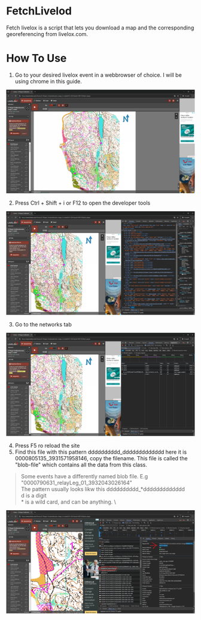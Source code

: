 # FetchLivelod

Fetch livelox is a script that lets you download a map and the corresponding georeferencing from livelox.com. 

# How To Use


1. Go to your desired livelox event in a webbrowser of choice. I will be using chrome in this guide.

![Fig 1](/assets/fig1.png)

2. Press Ctrl + Shift + i or F12 to open the developer tools

![Fig 2](/assets/fig2.png)

3. Go to the networks tab

![Fig 3](/assets/fig3.png)

4. Press F5 ro reload the site
5. Find this file with this pattern dddddddddd_ddddddddddddd here it is 0000805135_3931571958146, copy the filename. This file is called the "blob-file" which contains all the data from this class.

> Some events have a differently named blob file. E.g "0000790631_relayLeg_01_3932043026164"\
> The pattern usually looks likw this dddddddddd_*ddddddddddddd \
> d is a digit\
> \* is a wild card, and can be anything. \


![Fig 4](/assets/fig4.png)
